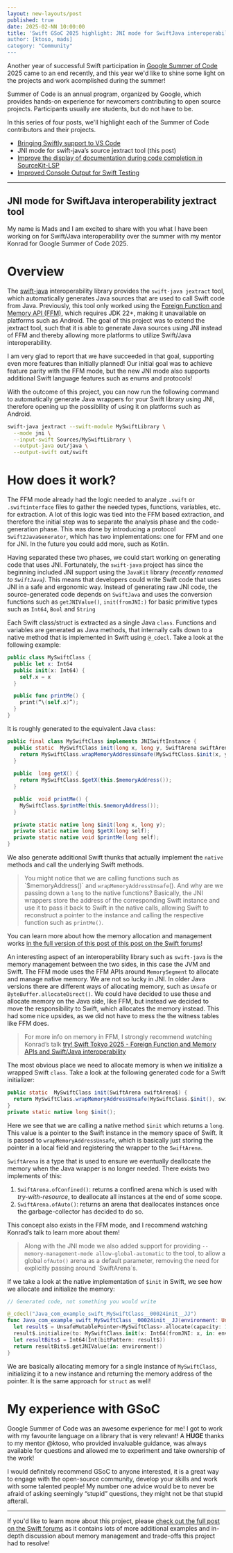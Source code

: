 ```yaml
---
layout: new-layouts/post
published: true
date: 2025-02-NN 10:00:00
title: 'Swift GSoC 2025 highlight: JNI mode for SwiftJava interoperability jextract tool
author: [ktoso, mads]
category: "Community"
---
```


Another year of successful Swift participation in [Google Summer of Code](https://summerofcode.withgoogle.com) 2025 came to an end recently, and this year we'd like to shine some light on the projects and work acomplished during the summer!

Summer of Code is an annual program, organized by Google, which provides hands-on experience for newcomers contributing
to open source projects. Participants usually are students, but do not have to be.

In this series of four posts, we'll highlight each of the Summer of Code contributors and their projects.

- [Bringing Swiftly support to VS Code](2025-11-NN-swift-gsoc-2025-highlight-1-vscode-swiftly.md)
- JNI mode for swift-java’s source jextract tool (this post)
- [Improve the display of documentation during code completion in SourceKit-LSP](2025-11-NN-swift-gsoc-2025-highlight-3-vscode-swift-lsp-documentation.md)
- [Improved Console Output for Swift Testing](2025-11-NN-swift-gsoc-2025-highlight-4-swift-testing-output.md)

---

## JNI mode for SwiftJava interoperability jextract tool

My name is Mads and I am excited to share with you what I have been working on for Swift/Java interoperability over the summer with my mentor Konrad for Google Summer of Code 2025.

# Overview

The [swift-java](https://github.com/swiftlang/swift-java) interoperability library provides the `swift-java jextract` tool, which automatically generates Java sources that are used to call Swift code from Java. Previously, this tool only worked using the [Foreign Function and Memory API (FFM)](https://docs.oracle.com/en/java/javase/21/core/foreign-function-and-memory-api.html), which requires JDK 22+, making it unavailable on platforms such as Android. The goal of this project was to extend the jextract tool, such that it is able to generate Java sources using JNI instead of FFM and thereby allowing more platforms to utilize Swift/Java interoperability. 

I am very glad to report that we have succeeded in that goal, supporting even more features than initially planned! Our initial goal was to achieve feature parity with the FFM mode, but the new JNI mode also supports additional Swift language features such as enums and protocols!

With the outcome of this project, you can now run the following command to automatically generate Java wrappers for your Swift library using JNI, therefore opening up the possibility of using it on platforms such as Android.  

```bash
swift-java jextract --swift-module MySwiftLibrary \
  --mode jni \
  --input-swift Sources/MySwiftLibrary \
  --output-java out/java \
  --output-swift out/swift   
```

# How does it work?

The FFM mode already had the logic needed to analyze `.swift` or `.swiftinterface` files to gather the needed types, functions, variables, etc. for extraction. A lot of this logic was tied into the FFM based extraction, and therefore the initial step was to separate the analysis phase and the code-generation phase. This was done by introducing a protocol `Swift2JavaGenerator`, which has two implementations: one for FFM and one for JNI. In the future you could add more, such as Kotlin. 

Having separated these two phases, we could start working on generating code that uses JNI. Fortunately, the `swift-java` project has since the beginning included JNI support using the `JavaKit` library *(recently renamed to `SwiftJava`)*. This means that developers could write Swift code that uses JNI in a safe and ergonomic way. Instead of generating raw JNI code, the source-generated code depends on `SwiftJava` and uses the conversion functions such as `getJNIValue()`, `init(fromJNI:)` for basic primitive types such as `Int64`, `Bool` and `String`

Each Swift class/struct is extracted as a single Java `class`. Functions and variables are generated as Java methods, that internally calls down to a native method that is implemented in Swift using `@_cdecl`. Take a look at the following example:

```swift  
public class MySwiftClass {
  public let x: Int64
  public init(x: Int64) {
    self.x = x
  }

  public func printMe() {
    print(“\(self.x)”);
  }
}
```
It is roughly generated to the equivalent Java `class`:  
```java  
public final class MySwiftClass implements JNISwiftInstance {
  public static  MySwiftClass init(long x, long y, SwiftArena swiftArena$) {
    return MySwiftClass.wrapMemoryAddressUnsafe(MySwiftClass.$init(x, y), swiftArena$);
  }
  
  public  long getX() {
    return MySwiftClass.$getX(this.$memoryAddress());
  }

  public  void printMe() {
    MySwiftClass.$printMe(this.$memoryAddress());
  }

  private static native long $init(long x, long y);
  private static native long $getX(long self);
  private static native void $printMe(long self);
}
```
We also generate additional Swift thunks that actually implement the `native` methods and call the underlying Swift methods.

> You might notice that we are calling functions such as \`$memoryAddress()\` and `wrapMemoryAddressUnsafe`(). And why are we passing down a `long` to the native functions? Basically, the JNI wrappers store the address of the corresponding Swift instance and use it to pass it back to Swift in the native calls, allowing Swift to reconstruct a pointer to the instance and calling the respective function such as `printMe()`.

You can learn more about how the memory allocation and management works [in the full version of this post of this post on the Swift forums](https://forums.swift.org/t/gsoc-2025-new-jni-mode-added-to-swift-java-jextract-tool/81858)!


An interesting aspect of an interoperability library such as `swift-java` is the memory management between the two sides, in this case the JVM and Swift. The FFM mode uses the FFM APIs around `MemorySegment` to allocate and manage native memory. We are not so lucky in JNI. In older Java versions there are different ways of allocating memory, such as `Unsafe` or `ByteBuffer.allocateDirect()`. We could have decided to use these and allocate memory on the Java side, like FFM, but instead we decided to move the responsibility to Swift, which allocates the memory instead. This had some nice upsides, as we did not have to mess the the witness tables like FFM does.

> For more info on memory in FFM, I strongly recommend watching Konrad’s talk [try\! Swift Tokyo 2025 \- Foreign Function and Memory APIs and Swift/Java interoperability](https://www.youtube.com/watch?v=vgtzhTOhEbs)

The most obvious place we need to allocate memory is when we initialize a wrapped Swift `class`. Take a look at the following generated code for a Swift initializer:  
```java  
public static  MySwiftClass init(SwiftArena swiftArena$) {
  return MySwiftClass.wrapMemoryAddressUnsafe(MySwiftClass.$init(), swiftArena$);
}
private static native long $init();
```
Here we see that we are calling a native method `$init` which returns a `long`. This value is a pointer to the Swift instance in the memory space of Swift. It is passed to `wrapMemoryAddressUnsafe`, which is basically just storing the pointer in a local field and registering the wrapper to the `SwiftArena`.

`SwiftArena` is a type that is used to ensure we eventually deallocate the memory when the Java wrapper is no longer needed. There exists two implements of this:

1. `SwiftArena.ofConfined()`: returns a confined arena which is used with *try-with-resource*, to deallocate all instances at the end of some scope.  
2. `SwiftArena.ofAuto()`: returns an arena that deallocates instances once the garbage-collector has decided to do so.

This concept also exists in the FFM mode, and I recommend watching Konrad’s talk to learn more about them\!  
> Along with the JNI mode we also added support for providing `--memory-management-mode allow-global-automatic` to the tool, to allow a global `ofAuto()` arena as a default parameter, removing the need for explicitly passing around \`SwiftArena\`s.

If we take a look at the native implementation of `$init` in Swift, we see how we allocate and initialize the memory:  
```swift  
// Generated code, not something you would write

@_cdecl("Java_com_example_swift_MySwiftClass__00024init__JJ")
func Java_com_example_swift_MySwiftClass__00024init__JJ(environment: UnsafeMutablePointer<JNIEnv?>!, thisClass: jclass, x: jlong, y: jlong) -> jlong {
  let result$ = UnsafeMutablePointer<MySwiftClass>.allocate(capacity: 1)
  result$.initialize(to: MySwiftClass.init(x: Int64(fromJNI: x, in: environment!), y: Int64(fromJNI: y, in: environment!)))
  let resultBits$ = Int64(Int(bitPattern: result$))
  return resultBits$.getJNIValue(in: environment!)
}
```
We are basically allocating memory for a single instance of `MySwiftClass`, initializing it to a new instance and returning the memory address of the pointer. It is the same approach for `struct` as well\!

# My experience with GSoC

Google Summer of Code was an awesome experience for me\! I got to work with my favourite language on a library that is very relevant\! A **HUGE** thanks to my mentor @ktoso, who provided invaluable guidance, was always available for questions and allowed me to experiment and take ownership of the work\!

I would definitely recommend GSoC to anyone interested, it is a great way to engage with the open-source community, develop your skills and work with some talented people\! My number one advice would be to never be afraid of asking seemingly “stupid” questions, they might not be that stupid afterall.

---

If you'd like to learn more about this project, please [check out the full post on the Swift forums](https://forums.swift.org/t/gsoc-2025-new-jni-mode-added-to-swift-java-jextract-tool/81858) as it contains lots of more additional examples and in-depth discussion about memory management and trade-offs this project had to resolve!